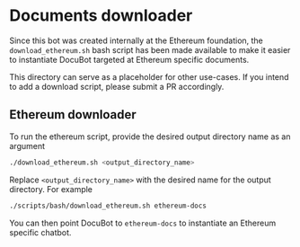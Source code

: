 # Documents downloader

Since this bot was created internally at the Ethereum foundation, the `download_ethereum.sh` bash script has been made available to make it easier to instantiate DocuBot targeted at Ethereum specific documents.

This directory can serve as a placeholder for other use-cases. If you intend to add a download script, please submit a PR accordingly.

## Ethereum downloader

To run the ethereum script, provide the desired output directory name as an argument

```bash
./download_ethereum.sh <output_directory_name>
```

Replace `<output_directory_name>` with the desired name for the output directory. For example

```bash
./scripts/bash/download_ethereum.sh ethereum-docs
```

You can then point DocuBot to `ethereum-docs` to instantiate an Ethereum specific chatbot.
